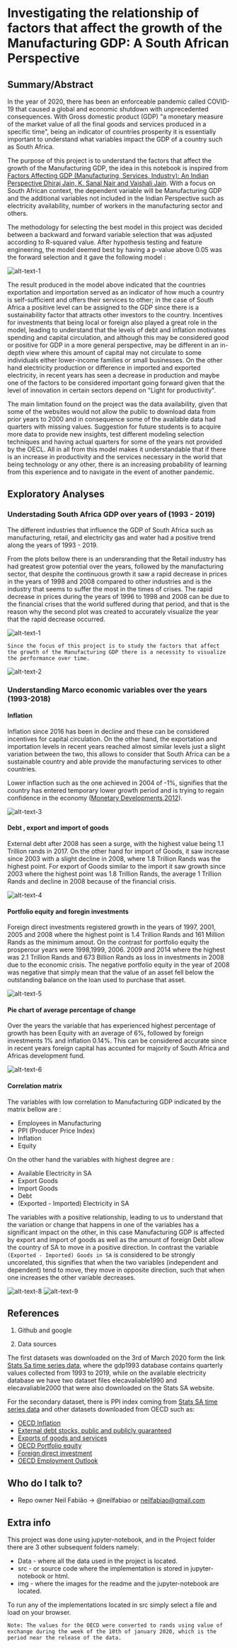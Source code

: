 # Investigating the relationship of factors that affect the growth of the Manufacturing GDP: A South African Perspective #

## Summary/Abstract

In the year of 2020, there has been an enforceable pandemic called COVID-19 that caused a global and economic shutdown with unprecedented consequences. With Gross domestic product (GDP) "a monetary measure of the market value of all the final goods and services produced in a specific time", being an indicator of countries prosperity it is essentially important to understand what variables impact the GDP of a country such as South Africa. 

The purpose of this project is to understand the factors that affect the growth of the Manufacturing GDP, the idea in this notebook is inspired from [Factors Affecting GDP (Manufacturing, Services, Industry): An Indian Perspective Dhiraj Jain, K. Sanal Nair and Vaishali Jain](https://www.scmspune.ac.in/chapter/Chapter%203.pdf). With a focus on South African context, the dependent variable will be Manufacturing GDP and the additional variables not included in the Indian Perspective such as electricity availability, number of workers in the manufacturing sector and others. 

The methodology for selecting the best model in this project was decided between a backward and forward variable selection that was adjusted according to R-squared value. After hypothesis testing and feature engineering, the model  deemed best by having a p-value above 0.05 was the forward selection and it gave the following model :


![alt-text-1](/Project/img/umage2.png) 

The result produced in the model above indicated that the countries exportation and importation served as an indicator of how much a country is self-sufficient and offers their services to other; in the case of South Africa a positive level can be assigned to the GDP since there is a sustainability factor that attracts other investors to the country. Incentives for investments that being local or foreign also played a great role in the model, leading to understand that the levels of debt and inflation motivates spending and capital circulation, and although this may be considered good or positive for GDP in a more general perspective, may be different in an in-depth view where this amount of capital may not circulate to some individuals either lower-income families or small businesses. On the other hand electricity production or difference in imported and exported electricity, in recent years has seen a decrease in production and maybe one of the factors to be considered important going forward given that the level of innovation in certain sectors depend on "Light for productivity". 

The main limitation found on the project was the data availability, given that some of the websites would not allow the public to download data from prior years to 2000 and in consequence some of the available data had quarters with missing values. Suggestion for future students is to acquire more data to provide new insights, test different modeling selection techniques and having actual quarters for some of the years not provided by the OECL. All in all from this model makes it understandable that if there is an increase in productivity and the services necessary in the world that being technology or any other, there is an increasing probability of learning from this experience and to navigate in the event of another pandemic.

## Exploratory Analyses 

### Understading South Africa GDP over years of (1993 - 2019)

The different industries that influence the GDP of South Africa such as manufacturing, retail, and electricity gas and water had a positive trend along the years of 1993 - 2019. 

From the plots bellow there is an undersranding that the Retail industry has had greatest grow potential over the years, followed by the manufacturing sector, that despite the continuous growth it saw a rapid decrease in prices in the years of 1998 and 2008 compared to other industries and is the industry that seems to suffer the most in the times of crises. The rapid decrease in prices during the years of 1996 to 1998 and 2008 can be due to the financial crises that the world suffered during that period, and that is the reason why the second plot was created to accurately visualize the year that the rapid decrease occurred. 

![alt-text-1](/Project/img/umage3.png) 

`Since the focus of this project is to study the factors that affect the growth of the Manufacturing GDP there is a necessity to visualize the performance over time.`

![alt-text-2](/Project/img/umage4.png)

### Understanding Marco economic variables over the years (1993-2018) 

#### Inflation
Inflation since 2016 has been in decline and these can be considered incentives for capital circulation. On the other hand, the exportation and importation levels in recent years reached almost similar levels just a slight variation between the two, this allows to consider that South Africa can be a sustainable country and able provide the manufacturing services to other countries.

Lower inflaction such as the one achieved in 2004 of -1%, signifies that the country has entered temporary lower growth period and is trying to regain confidence in the economy ([Monetary Developments,2012](https://www.imf.org/external/pubs/nft/2006/soafrica/eng/pasoafr/sach12.pdf)).  

![alt-text-3](/Project/img/umage5.png) 

#### Debt , export and import of goods
External debt after 2008 has seen a surge, with the highest value being 1.1 Trillion rands in 2017. On the other hand for import of Goods, it saw increase since 2003 with a slight decline in 2008, where 1.8 Trillion Rands was the highest point. For export of Goods similar to the import it saw growth since 2003 where the highest point was 1.8 Trillion Rands, the average 1 Trillion Rands and decline in 2008 because of the financial crisis.

![alt-text-4](/Project/img/umage6.png)

#### Portfolio equity and foregin investments 

Foreign direct investments registered growth in the years of 1997, 2001, 2005 and 2008 where the highest point is 1.4 Trillion Rands and 161 Million Rands as the minimum amout. On the contrast for portfolio equity the prosperour years were 1998,1999, 2006. 2009 and 2014 where the highest was 2.1 Trillion Rands and 673 Billion Rands as loss in investments in 2008 due to the economic crisis.
The negative portfolio equity in the year of 2008 was negative that simply mean that the value of an asset fell below the outstanding balance on the loan used to purchase that asset.

![alt-text-5](/Project/img/umage7.png)
#### Pie chart of average percentage of change 
Over the years the variable that has experienced highest percentage of growth has been Equity with an average of 6%, followed by foreign investments 1% and inflation 0.14%. This can be considered accurate since in recent years foreign capital has accunted for majority of South Africa and Africas development fund.

![alt-text-6](/Project/img/umage8.png)
#### Correlation matrix
The variables with low correlation to Manufacturing GDP indicated by the matrix bellow are :

- Employees in Manufacturing
- PPI (Producer Price Index)
- Inflation
- Equity 

On the other hand the variables with highest degree are :

- Available Electricity in SA
- Export Goods
- Import Goods
- Debt
- (Exported - Imported) Electricity in SA

The variables with a positive relationship, leading to us to understand that the variation or change that happens in one of the variables has a significant impact on the other, in this case Manufacturing GDP is affected by export and import of goods as well as the amount of foreign Debt allow the country of SA to move in a positive direction. In contrast the variable `(Exported - Imported) Goods in SA` is considered to be strongly uncorelated, this signifies that when the two variables (independent and dependent) tend to move, they move in opposite direction, such that when one increases the other variable decreases.

![alt-text-8](/Project/img/umage10.png)
 ![alt-text-9](/Project/img/umage9.png)

## References

1. Github and google

2. Data sources 

The first datasets was downloaded on the 3rd of March 2020 form the link [Stats Sa time series data](http://www.statssa.gov.za/?page_id=1847), where the gdp1993 database contains quarterly values collected from 1993 to 2019, while on the available electricity database we have two dataset files elecavaliable1990 and elecavaliable2000 that were also downloaded on the Stats SA website.

For the secondary dataset, there is PPI index coming from [Stats SA time series data](http://www.statssa.gov.za/?page_id=1847) and other datasets downloaded from  OECD such as:

- [OECD Inflation](https://data.worldbank.org/indicator/FP.CPI.TOTL.ZG?end=2019&locations=ZA&name_desc=false&start=1993)
- [External debt stocks, public and publicly guaranteed](https://data.worldbank.org/indicator/DT.DOD.DPPG.CD?end=2018&locations=ZA&start=1993)
- [Exports of goods and services ](https://data.worldbank.org/indicator/NE.EXP.GNFS.CD?end=2018&locations=ZA&name_desc=false&start=1993)
- [OECD Portfolio equity](https://data.worldbank.org/indicator/BX.PEF.TOTL.CD.WD?end=2019&locations=ZA&start=1993)
- [Foreign direct investment](https://data.worldbank.org/indicator/BX.KLT.DINV.CD.WD?end=2019&locations=ZA&start=1993&view=chart)
- [OECD Employment Outlook](https://data.oecd.org/emp/employment-by-activity.htm#indicator-chart)


## Who do I talk to?

* Repo owner Neil Fabião -> @neilfabiao or neilfabiao@gmail.com

## Extra info 
This project was done using jupyter-notebook, and in the Project folder there are 3 other subsequent folders namely:

* Data - where all the data used in the project is located.
* src - or source code where the implementation is stored in jupyter-notebook or html. 
* img - where the images for the readme and the jupyter-notebook are located. 

To run any of the implementations located in src simply select a file and load on your browser. 

`Note: The values for the OECD were converted to rands using value of exchange during the week of the 10th of january 2020, which is the period near the release of the data.`

<!-- Primary Meta Tags -->
<meta name="title" content="Factors that affect manufacturing GDP SA perspective">
<meta name="description" content="A study utilizing backward and forward selection to understand if the electricity availability, number of workers and others variables influence manufacturing GDP. My first Github Project 😄! ">

<!-- Open Graph -->
<meta property="og:title" content="Factors that affect manufacturing GDP SA perspective" />
<meta property="og:url" content="https://github.com/NeilFabiao/Factors-that-affect-manufacturing-GDP-SA-perspective" />
<meta property="og:description" content="A study utilizing backward and forward selection to understand if the electricity availability, number of workers and others variables influence manufacturing GDP. My first Github Project 😄!">
<meta property="og:image" content="/Project/output/extra1design.png">
<meta property="og:type" content="article" />


<!-- Extra -->
<meta property="og:locale" content="en_GB" />
<meta property="og:locale:alternate" content="fr_FR" />
<meta property="og:locale:alternate" content="es_ES" />



